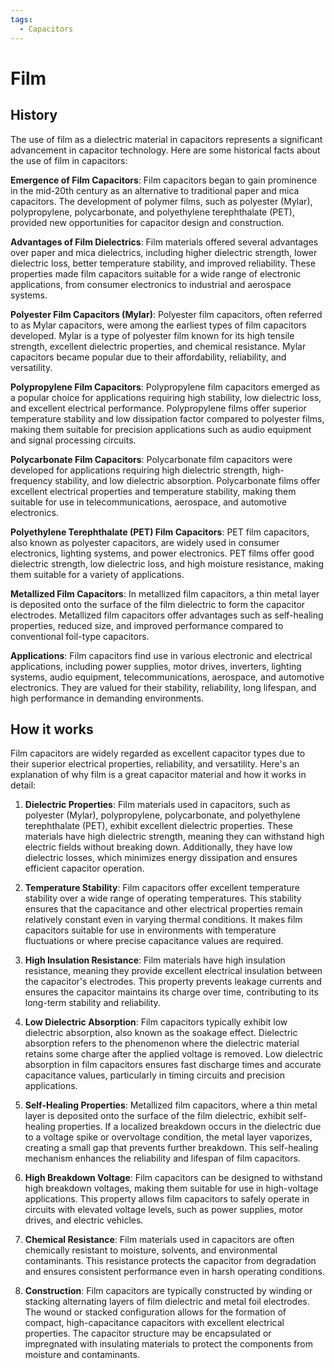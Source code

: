 ```yaml
---
tags:
  - Capacitors
---
```


<head>
    <meta charset="UTF-8">
    <meta name="viewport" content="width=device-width, initial-scale=1.0">
    <meta name="description" content="Welcome to ac-electricity! Here you will learn more about electricity, the different components used to make an electrical circuit as well as their features and use cases.">
    <meta name="keywords" content="alexis carbillet, carbillet, electricity, capacitors, conductors, diodes, electronic, energy source, hardware, home appliances, inductors, insulators, resistors, semi-conductors">
    <meta name="author" content="Alexis Carbillet ">
</head>

# Film

## History

The use of film as a dielectric material in capacitors represents a significant advancement in capacitor technology. Here are some historical facts about the use of film in capacitors:

**Emergence of Film Capacitors**: Film capacitors began to gain prominence in the mid-20th century as an alternative to traditional paper and mica capacitors. The development of polymer films, such as polyester (Mylar), polypropylene, polycarbonate, and polyethylene terephthalate (PET), provided new opportunities for capacitor design and construction.

**Advantages of Film Dielectrics**: Film materials offered several advantages over paper and mica dielectrics, including higher dielectric strength, lower dielectric loss, better temperature stability, and improved reliability. These properties made film capacitors suitable for a wide range of electronic applications, from consumer electronics to industrial and aerospace systems.

**Polyester Film Capacitors (Mylar)**: Polyester film capacitors, often referred to as Mylar capacitors, were among the earliest types of film capacitors developed. Mylar is a type of polyester film known for its high tensile strength, excellent dielectric properties, and chemical resistance. Mylar capacitors became popular due to their affordability, reliability, and versatility.

**Polypropylene Film Capacitors**: Polypropylene film capacitors emerged as a popular choice for applications requiring high stability, low dielectric loss, and excellent electrical performance. Polypropylene films offer superior temperature stability and low dissipation factor compared to polyester films, making them suitable for precision applications such as audio equipment and signal processing circuits.

**Polycarbonate Film Capacitors**: Polycarbonate film capacitors were developed for applications requiring high dielectric strength, high-frequency stability, and low dielectric absorption. Polycarbonate films offer excellent electrical properties and temperature stability, making them suitable for use in telecommunications, aerospace, and automotive electronics.

**Polyethylene Terephthalate (PET) Film Capacitors**: PET film capacitors, also known as polyester capacitors, are widely used in consumer electronics, lighting systems, and power electronics. PET films offer good dielectric strength, low dielectric loss, and high moisture resistance, making them suitable for a variety of applications.

**Metallized Film Capacitors**: In metallized film capacitors, a thin metal layer is deposited onto the surface of the film dielectric to form the capacitor electrodes. Metallized film capacitors offer advantages such as self-healing properties, reduced size, and improved performance compared to conventional foil-type capacitors.

**Applications**: Film capacitors find use in various electronic and electrical applications, including power supplies, motor drives, inverters, lighting systems, audio equipment, telecommunications, aerospace, and automotive electronics. They are valued for their stability, reliability, long lifespan, and high performance in demanding environments.

## How it works

Film capacitors are widely regarded as excellent capacitor types due to their superior electrical properties, reliability, and versatility. Here's an explanation of why film is a great capacitor material and how it works in detail:

1. **Dielectric Properties**: Film materials used in capacitors, such as polyester (Mylar), polypropylene, polycarbonate, and polyethylene terephthalate (PET), exhibit excellent dielectric properties. These materials have high dielectric strength, meaning they can withstand high electric fields without breaking down. Additionally, they have low dielectric losses, which minimizes energy dissipation and ensures efficient capacitor operation.

2. **Temperature Stability**: Film capacitors offer excellent temperature stability over a wide range of operating temperatures. This stability ensures that the capacitance and other electrical properties remain relatively constant even in varying thermal conditions. It makes film capacitors suitable for use in environments with temperature fluctuations or where precise capacitance values are required.

3. **High Insulation Resistance**: Film materials have high insulation resistance, meaning they provide excellent electrical insulation between the capacitor's electrodes. This property prevents leakage currents and ensures the capacitor maintains its charge over time, contributing to its long-term stability and reliability.

4. **Low Dielectric Absorption**: Film capacitors typically exhibit low dielectric absorption, also known as the soakage effect. Dielectric absorption refers to the phenomenon where the dielectric material retains some charge after the applied voltage is removed. Low dielectric absorption in film capacitors ensures fast discharge times and accurate capacitance values, particularly in timing circuits and precision applications.

5. **Self-Healing Properties**: Metallized film capacitors, where a thin metal layer is deposited onto the surface of the film dielectric, exhibit self-healing properties. If a localized breakdown occurs in the dielectric due to a voltage spike or overvoltage condition, the metal layer vaporizes, creating a small gap that prevents further breakdown. This self-healing mechanism enhances the reliability and lifespan of film capacitors.

6. **High Breakdown Voltage**: Film capacitors can be designed to withstand high breakdown voltages, making them suitable for use in high-voltage applications. This property allows film capacitors to safely operate in circuits with elevated voltage levels, such as power supplies, motor drives, and electric vehicles.

7. **Chemical Resistance**: Film materials used in capacitors are often chemically resistant to moisture, solvents, and environmental contaminants. This resistance protects the capacitor from degradation and ensures consistent performance even in harsh operating conditions.

8. **Construction**: Film capacitors are typically constructed by winding or stacking alternating layers of film dielectric and metal foil electrodes. The wound or stacked configuration allows for the formation of compact, high-capacitance capacitors with excellent electrical properties. The capacitor structure may be encapsulated or impregnated with insulating materials to protect the components from moisture and contaminants.

